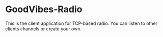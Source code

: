 # GoodVibes-Radio
This is the client application for TCP-based radio. You can listen to other clients channels or create your own.
